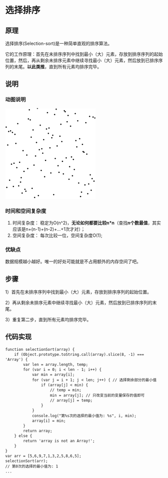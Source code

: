 # 选择排序

## 原理

选择排序(Selection-sort)是一种简单直观的排序算法。

它的工作原理：首先在未排序序列中找到最小（大）元素，存放到排序序列的起始位置，然后，再从剩余未排序元素中继续寻找最小（大）元素，然后放到已排序序列的末尾。**以此类推**，直到所有元素均排序完毕。

## 说明
### 动图说明
 ![选择排序](imgs\选择排序.gif)
### 时间和空间复杂度
1. 时间复杂度： 稳定为O(n^2)，**无论如何都要比较n*n**（查找**n个数最值**，其实应该是n+(n-1)+(n-2)+...+1次才对）；
2. 空间复杂度： 每次比较一位，空间复杂度O(1);


### 优缺点

数据规模越小越好。唯一的好处可能就是不占用额外的内存空间了吧。

## 步骤

1）首先在未排序序列中找到最小（大）元素，存放到排序序列的起始位置。

2）再从剩余未排序元素中继续寻找最小（大）元素，然后放到已排序序列的末尾。

3）重复第二步，直到所有元素均排序完毕。

## 代码实现

```
function selectionSort(array) {
    if (Object.prototype.toString.call(array).slice(8, -1) === 'Array') {
        var len = array.length, temp;
        for (var i = 0; i < len - 1; i++) {
            var min = array[i];
            for (var j = i + 1; j < len; j++) { // 选择剩余部分的最小值
                if (array[j] < min) {
                    // temp = min;
                    min = array[j]; // 只改变当前的变量保存的值即可
                    // array[j] = temp;
                }
            }
            console.log("第%s次的选择的最小值为: %s", i, min);
            array[i] = min;
        }
        return array;
    } else {
        return 'array is not an Array!';
    }
}
var arr = [5,6,9,7,1,3,2,5,8,6,5];
selectionSort(arr);
// 第0次的选择的最小值为: 1
...
```





